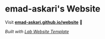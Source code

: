 
# emad-askari's Website

Visit **[emad-askari.github.io/website](https://emad-askari.github.io/website)** 🚀

_Built with [Lab Website Template](https://greene-lab.gitbook.io/lab-website-template-docs)_

